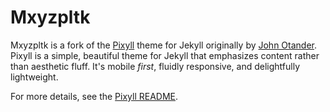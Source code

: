 # Mxyzpltk 

Mxyzpltk is a fork of the [Pixyll](http://www.pixyll.com) theme for Jekyll originally by [John Otander](http://johnotander.com). Pixyll is a simple, beautiful theme for Jekyll that emphasizes content rather than aesthetic fluff. It's mobile _first_, fluidly responsive, and delightfully lightweight.

For more details, see the [Pixyll README](README.pixyll.md).